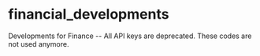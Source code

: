 # financial_developments
Developments for Finance -- All API keys are deprecated. These codes are not used anymore.

